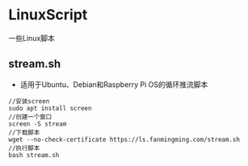 # LinuxScript
一些Linux脚本
## stream.sh
- 适用于Ubuntu、Debian和Raspberry Pi OS的循环推流脚本
```
//安装screen
sudo apt install screen
//创建一个窗口
screen -S stream
//下载脚本
wget --no-check-certificate https://ls.fanmingming.com/stream.sh
//执行脚本
bash stream.sh
```
